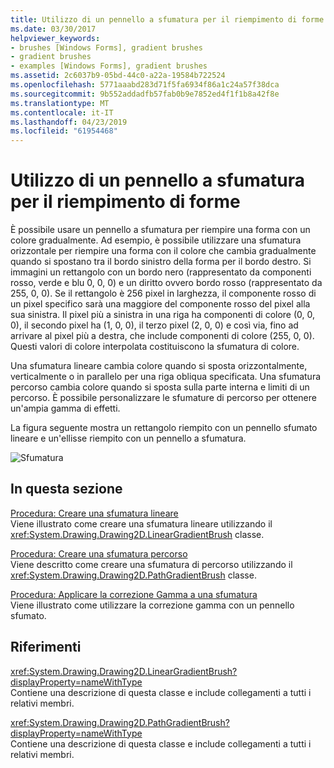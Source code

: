 ```yaml
---
title: Utilizzo di un pennello a sfumatura per il riempimento di forme
ms.date: 03/30/2017
helpviewer_keywords:
- brushes [Windows Forms], gradient brushes
- gradient brushes
- examples [Windows Forms], gradient brushes
ms.assetid: 2c6037b9-05bd-44c0-a22a-19584b722524
ms.openlocfilehash: 5771aaabd283d71f5fa6934f86a1c24a57f38dca
ms.sourcegitcommit: 9b552addadfb57fab0b9e7852ed4f1f1b8a42f8e
ms.translationtype: MT
ms.contentlocale: it-IT
ms.lasthandoff: 04/23/2019
ms.locfileid: "61954468"
---
```

# <a name="using-a-gradient-brush-to-fill-shapes"></a>Utilizzo di un pennello a sfumatura per il riempimento di forme
È possibile usare un pennello a sfumatura per riempire una forma con un colore gradualmente. Ad esempio, è possibile utilizzare una sfumatura orizzontale per riempire una forma con il colore che cambia gradualmente quando si spostano tra il bordo sinistro della forma per il bordo destro. Si immagini un rettangolo con un bordo nero (rappresentato da componenti rosso, verde e blu 0, 0, 0) e un diritto ovvero bordo rosso (rappresentato da 255, 0, 0). Se il rettangolo è 256 pixel in larghezza, il componente rosso di un pixel specifico sarà una maggiore del componente rosso del pixel alla sua sinistra. Il pixel più a sinistra in una riga ha componenti di colore (0, 0, 0), il secondo pixel ha (1, 0, 0), il terzo pixel (2, 0, 0) e così via, fino ad arrivare al pixel più a destra, che include componenti di colore (255, 0, 0). Questi valori di colore interpolata costituiscono la sfumatura di colore.  
  
 Una sfumatura lineare cambia colore quando si sposta orizzontalmente, verticalmente o in parallelo per una riga obliqua specificata. Una sfumatura percorso cambia colore quando si sposta sulla parte interna e limiti di un percorso. È possibile personalizzare le sfumature di percorso per ottenere un'ampia gamma di effetti.  
  
 La figura seguente mostra un rettangolo riempito con un pennello sfumato lineare e un'ellisse riempito con un pennello a sfumatura.  
  
 ![Sfumatura](./media/gradient2.png "gradient2")  
  
## <a name="in-this-section"></a>In questa sezione  
 [Procedura: Creare una sfumatura lineare](how-to-create-a-linear-gradient.md)  
 Viene illustrato come creare una sfumatura lineare utilizzando il <xref:System.Drawing.Drawing2D.LinearGradientBrush> classe.  
  
 [Procedura: Creare una sfumatura percorso](how-to-create-a-path-gradient.md)  
 Viene descritto come creare una sfumatura di percorso utilizzando il <xref:System.Drawing.Drawing2D.PathGradientBrush> classe.  
  
 [Procedura: Applicare la correzione Gamma a una sfumatura](how-to-apply-gamma-correction-to-a-gradient.md)  
 Viene illustrato come utilizzare la correzione gamma con un pennello sfumato.  
  
## <a name="reference"></a>Riferimenti  
 <xref:System.Drawing.Drawing2D.LinearGradientBrush?displayProperty=nameWithType>  
 Contiene una descrizione di questa classe e include collegamenti a tutti i relativi membri.  
  
 <xref:System.Drawing.Drawing2D.PathGradientBrush?displayProperty=nameWithType>  
 Contiene una descrizione di questa classe e include collegamenti a tutti i relativi membri.
